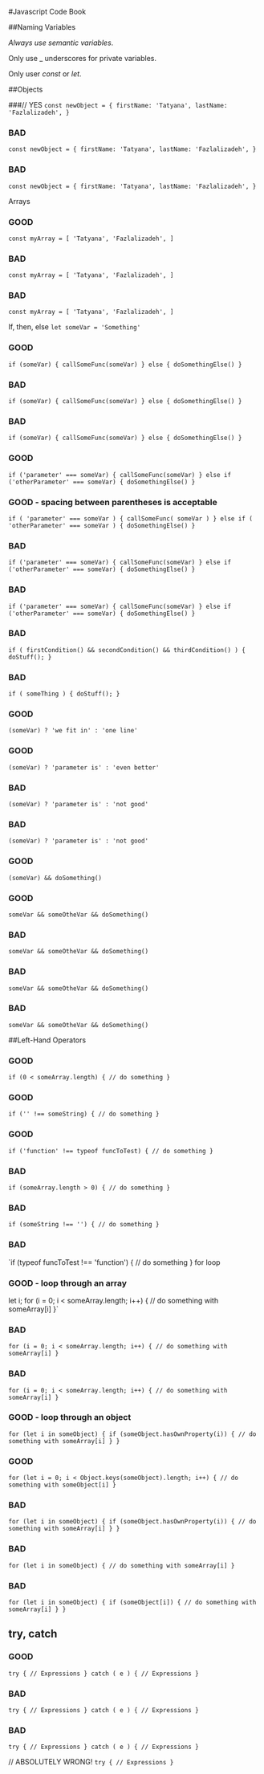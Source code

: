 #Javascript Code Book

##Naming Variables

*Always use semantic variables*.

Only use _ underscores for private variables.

Only user *const* or *let*.



##Objects

###// YES
`const newObject = {
	firstName: 'Tatyana',
	lastName: 'Fazlalizadeh',
}`

### BAD
  `const newObject = { firstName: 'Tatyana', lastName: 'Fazlalizadeh', }`

### BAD
`const newObject = { firstName: 'Tatyana',
	lastName: 'Fazlalizadeh', }`

Arrays

### GOOD
`const myArray = [
	'Tatyana',
	'Fazlalizadeh',
]`

### BAD
`const myArray = [ 'Tatyana', 'Fazlalizadeh', ]`

### BAD
`const myArray = [ 'Tatyana',
	'Fazlalizadeh', ]`


If, then, else
`let someVar = 'Something'`

### GOOD
`if (someVar) {
	callSomeFunc(someVar)
} else {
	doSomethingElse()
}`

### BAD
`if (someVar) { callSomeFunc(someVar) } else { doSomethingElse() }`

### BAD
`if (someVar) {
 callSomeFunc(someVar)
}
else {
 doSomethingElse()
}`

### GOOD
`if ('parameter' === someVar) {
	callSomeFunc(someVar)
} else
if ('otherParameter' === someVar) {
	doSomethingElse()
}`

### GOOD - spacing between parentheses is acceptable
`if ( 'parameter' === someVar ) {
	callSomeFunc( someVar )
} else
if ( 'otherParameter' === someVar ) {
	doSomethingElse()
}`

### BAD
`if ('parameter' === someVar)
{
	callSomeFunc(someVar)
}
else if ('otherParameter' === someVar)
{
	doSomethingElse()
}`

### BAD
`if ('parameter' === someVar)
{
	callSomeFunc(someVar)
} else if ('otherParameter' === someVar)
{
	doSomethingElse()
}`

### BAD
`if (
    firstCondition() &&
    secondCondition() &&
    thirdCondition()
) {
    doStuff();
}`

### BAD
`if (
    someThing
) {
    doStuff();
}`

### GOOD
`(someVar) ? 'we fit in' : 'one line'`

### GOOD
`(someVar)
	? 'parameter is'
	: 'even better'
`
### BAD
`(someVar) ?
	'parameter is' :
	'not good'
`
### BAD
`(someVar)
? 'parameter is'
: 'not good'
`
### GOOD
`(someVar) && doSomething()`

### GOOD
`someVar
	&& someOtheVar
	&& doSomething()
`
### BAD
`someVar &&
someOtheVar &&
doSomething()
`
### BAD
`someVar &&
	someOtheVar &&
	doSomething()
`
### BAD
`someVar && someOtheVar && doSomething()`

##Left-Hand Operators

### GOOD
`if (0 < someArray.length) {
	// do something
}`

### GOOD
`if ('' !== someString) {
	// do something
}`

### GOOD
`if ('function' !== typeof funcToTest) {
	// do something
}`

### BAD
`if (someArray.length > 0) {
	// do something
}`

### BAD
`if (someString !== '') {
	// do something
}
`
### BAD
`if (typeof funcToTest !== 'function') {
	// do something
}
for loop
### GOOD - loop through an array
let i;
for (i = 0; i < someArray.length; i++) {
	// do something with someArray[i]
}`

### BAD
`for (i = 0; i < someArray.length; i++) {
	// do something with someArray[i]
}`

### BAD
`for (i = 0; i < someArray.length; i++)
{
	// do something with someArray[i]
}`

### GOOD - loop through an object
`for (let i in someObject) {
	if (someObject.hasOwnProperty(i)) {
		// do something with someArray[i]
	}
}`

### GOOD
`for (let i = 0; i < Object.keys(someObject).length; i++) {
	// do something with someObject[i]
}`

### BAD
`for (let i in someObject)
{
	if (someObject.hasOwnProperty(i))
	{
		// do something with someArray[i]
	}
}`

### BAD
`for (let i in someObject) {
	// do something with someArray[i]
}`

### BAD
`for (let i in someObject) {
	if (someObject[i]) {
		// do something with someArray[i]
	}
}`

## try, catch

### GOOD
`try {
    // Expressions
} catch ( e ) {
    // Expressions
}`

### BAD
`try
{
    // Expressions
} catch ( e )
{
    // Expressions
}`

### BAD
`try {
    // Expressions
}
catch ( e ) {
    // Expressions
}`

// ABSOLUTELY WRONG!
`try {
    // Expressions
}`
